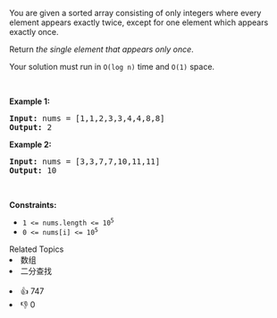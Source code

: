 <p>You are given a sorted array consisting of only integers where every element appears exactly twice, except for one element which appears exactly once.</p>

<p>Return <em>the single element that appears only once</em>.</p>

<p>Your solution must run in <code>O(log n)</code> time and <code>O(1)</code> space.</p>

<p>&nbsp;</p> 
<p><strong class="example">Example 1:</strong></p> 
<pre><strong>Input:</strong> nums = [1,1,2,3,3,4,4,8,8]
<strong>Output:</strong> 2
</pre>
<p><strong class="example">Example 2:</strong></p> 
<pre><strong>Input:</strong> nums = [3,3,7,7,10,11,11]
<strong>Output:</strong> 10
</pre> 
<p>&nbsp;</p> 
<p><strong>Constraints:</strong></p>

<ul> 
 <li><code>1 &lt;= nums.length &lt;= 10<sup>5</sup></code></li> 
 <li><code>0 &lt;= nums[i] &lt;= 10<sup>5</sup></code></li> 
</ul>

<div><div>Related Topics</div><div><li>数组</li><li>二分查找</li></div></div><br><div><li>👍 747</li><li>👎 0</li></div>